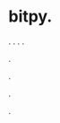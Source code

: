 # bitpy.
.
.
.
.












.






















































.
























.



























.












































































